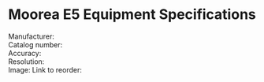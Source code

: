 # Moorea E5 Equipment Specifications

Manufacturer:  
Catalog number:  
Accuracy:  
Resolution:  
Image:
Link to reorder:


